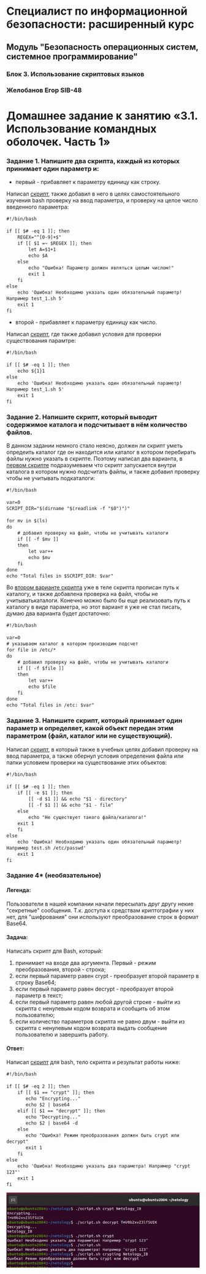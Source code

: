 # Специалист по информационной безопасности: расширенный курс
## Модуль "Безопасность операционных систем, системное программирование"
### Блок 3. Использование скриптовых языков
### Желобанов Егор SIB-48

# Домашнее задание к занятию «3.1. Использование командных оболочек. Часть 1»

### Задание 1. Напишите два скрипта, каждый из которых принимает один параметр и:

* первый - прибавляет к параметру единицу как строку.

Написал [скрипт](assets/task1_1.sh), также добавил в него в целях самостоятельного изучения bash проверку на ввод параметра, и проверку на целое число введенного параметра:  
```shell
#!/bin/bash

if [[ $# -eq 1 ]]; then
    REGEX="^[0-9]+$"
    if [[ $1 =~ $REGEX ]]; then
        let A=$1+1
        echo $A
    else
        echo "Ошибка! Параметр должен являться целым числом!"
        exit 1
    fi
else
    echo 'Ошибка! Необходимо указать один обязательный параметр! Например test_1.sh 5'
    exit 1
fi
```

* второй - прибавляет к параметру единицу как число.

Написал [скрипт](assets/task1_2.sh), где также добавил условия для проверки существования парамтре:  
```shell
#!/bin/bash

if [[ $# -eq 1 ]]; then
    echo ${1}1
else
    echo 'Ошибка! Необходимо указать один обязательный параметр! Например test_1.sh 5'
    exit 1
fi
```

### Задание 2. Напишите скрипт, который выводит содержимое каталога и подсчитывает в нём количество файлов.

В данном задании немного стало неясно, должен ли скрипт уметь опредеить каталог где он находится или каталог в котором перебирать файлы
нужно указать в скрипте. Поэтому написал два варианта, в [первом скрипте](assets/task2_1.sh) подразумеваем что скрипт запускается внутри каталога
в котором нужно подсчитать файлы, и также добавил проверку чтобы не учитывать подкаталоги:  
```shell
#!/bin/bash

var=0
SCRIPT_DIR="$(dirname "$(readlink -f "$0")")"

for mv in $(ls)
do
    # добавил проверку на файл, чтобы не учитывать каталоги
    if [[ -f $mv ]]
    then
        let var++
        echo $mv
    fi
done
echo "Total files in $SCRIPT_DIR: $var"
```

Во [втором варианте скрипта](assets/task2_2.sh) уже в теле скрипта прописан путь к каталогу, и также добавлена проверка
на файл, чтобы не учитыватькаталоги. Конечно можно было бы еще реализовать путь к каталогу в виде параметра, но этот вариант
я уже не стал писать, думаю два варианта будет достаточно:  
```shell
#!/bin/bash

var=0
# указываем каталог в котором производим подсчет
for file in /etc/*
do
    # добавил проверку на файл, чтобы не учитывать каталоги
    if [[ -f $file ]]
    then
        let var++
        echo $file
    fi
done
echo "Total files in /etc: $var"
```


### Задание 3. Напишите скрипт, который принимает один параметр и определяет, какой объект передан этим параметром (файл, каталог или не существующий).

Написал [скрипт](assets/task3_1.sh), в который также в учебных целях добавил проверку на ввод параметра, а также обернул условия определения файла или папки условием проверки на существование этих объектов:  
```shell
#!/bin/bash

if [[ $# -eq 1 ]]; then
    if [[ -e $1 ]]; then
        [[ -d $1 ]] && echo "$1 - directory"
        [[ -f $1 ]] && echo "$1 - file"
    else
        echo "Не существует такого файла/каталога!"
	exit 1
    fi
else
    echo 'Ошибка! Необходимо указать один обязательный параметр! Например test.sh /etc/passwd'
    exit 1
fi
```

### Задание 4* (необязательное)
#### Легенда:

Пользователи в нашей компании начали пересылать друг другу некие "секретные" сообщения. Т.к. доступа к средствам криптографии у них нет, для "шифрования" они используют преобразование строк в формат Base64.

#### Задача:

Написать скрипт для Bash, который:

1. принимает на входе два аргумента. Первый - режим преобразования, второй - строка;
2. если первый параметр равен crypt - преобразует второй параметр в строку Base64;
3. если первый параметр равен decrypt - преобразует второй параметр в текст;
4. если первый параметр равен любой другой строке - выйти из скрипта с ненулевым кодом возврата и сообщить об этом пользователю;
5. если количество параметров скрипта не равно двум - выйти из скрипта с ненулевым кодом возврата выдать сообщение пользователю и завершить работу.

#### Ответ:

Написал [скрипт](assets/task4.sh) для bash, тело скрипта и результат работы ниже:

```shell
#!/bin/bash

if [[ $# -eq 2 ]]; then
    if [[ $1 == "crypt" ]]; then
       echo "Encrypting..."
       echo $2 | base64
    elif [[ $1 == "decrypt" ]]; then
       echo "Decrypting..."
       echo $2 | base64 -d
    else
       echo "Ошибка! Режим преобразования должен быть crypt или decrypt"
       exit 1
    fi
else
    echo 'Ошибка! Необходимо указать два параметра! Например "crypt 123"'
    exit 1
fi
```

![](assets/04_crypt_decrypt.jpg)
